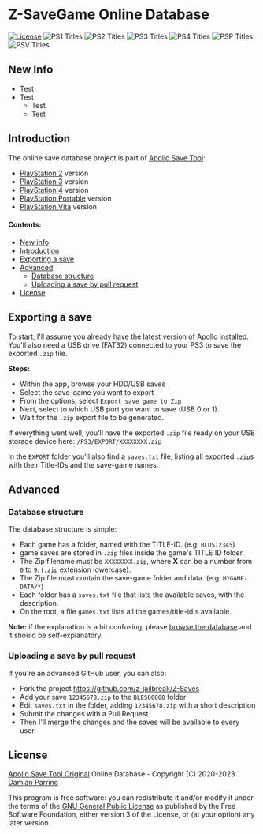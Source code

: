 # Z-SaveGame Online Database

[![License][img_license]][app_license]
![PS1 Titles](https://img.shields.io/github/directory-file-count/bucanero/apollo-saves/PS1?label=PS1%20Games&type=dir)
![PS2 Titles](https://img.shields.io/github/directory-file-count/bucanero/apollo-saves/PS2?label=PS2%20Games&type=dir)
![PS3 Titles](https://img.shields.io/github/directory-file-count/bucanero/apollo-saves/PS3?label=PS3%20Games&type=dir)
![PS4 Titles](https://img.shields.io/github/directory-file-count/bucanero/apollo-saves/PS4?label=PS4%20Games&type=dir)
![PSP Titles](https://img.shields.io/github/directory-file-count/bucanero/apollo-saves/PSP?label=PSP%20Games&type=dir)
![PSV Titles](https://img.shields.io/github/directory-file-count/bucanero/apollo-saves/PSV?label=PS%20Vita%20Games&type=dir)

## New Info

 - Test
 - Test 
   - Test
   - Test

## Introduction

The online save database project is part of [Apollo Save Tool](https://github.com/bucanero/apollo-ps3):
 - [PlayStation 2](https://github.com/bucanero/apollo-ps2) version
 - [PlayStation 3](https://github.com/bucanero/apollo-ps3) version
 - [PlayStation 4](https://github.com/bucanero/apollo-ps4) version
 - [PlayStation Portable](https://github.com/bucanero/apollo-psp) version
 - [PlayStation Vita](https://github.com/bucanero/apollo-vita) version

#### Contents:

 - [New info](#info)
 - [Introduction](#introduction)
 - [Exporting a save](#exporting-a-save)
 - [Advanced](#advanced)
    - [Database structure](#database-structure)
    - [Uploading a save by pull request](#uploading-a-save-by-pull-request)
 - [License](#license)

## Exporting a save

To start, I'll assume you already have the latest version of Apollo installed. You'll also need a USB drive (FAT32) connected to your PS3 to save the exported `.zip` file.

**Steps:**

 - Within the app, browse your HDD/USB saves
 - Select the save-game you want to export
 - From the options, select `Export save game to Zip`
 - Next, select to which USB port you want to save (USB 0 or 1).
 - Wait for the `.zip` export file to be generated.

If everything went well, you'll have the exported `.zip` file ready on your USB storage device here:
`/PS3/EXPORT/XXXXXXXX.zip`

In the `EXPORT` folder you'll also find a `saves.txt` file, listing all exported `.zip`s with their Title-IDs and the save-game names.

## Advanced

### Database structure

The database structure is simple:
 - Each game has a folder, named with the TITLE-ID. (e.g. `BLUS12345`)
 - game saves are stored in `.zip` files inside the game's TITLE ID folder.
 - The Zip filename must be `XXXXXXXX.zip`, where **X** can be a number from `0` to `9`. (`.zip` extension lowercase).
 - The Zip file must contain the save-game folder and data. (e.g. `MYGAME-DATA/*`)
 - Each folder has a `saves.txt` file that lists the available saves, with the description.
 - On the root, a file `games.txt` lists all the games/title-id's available.

**Note:** if the explanation is a bit confusing, please [browse the database](https://z-jailbreak.github.io/Z-Saves/) and it should be self-explanatory.


### Uploading a save by pull request

If you're an advanced GitHub user, you can also:
 - Fork the project https://github.com/z-jailbreak/Z-Saves
 - Add your save `12345678.zip` to the `BLES00000` folder
 - Edit `saves.txt` in the folder, adding `12345678.zip` with a short description
 - Submit the changes with a Pull Request
 - Then I'll merge the changes and the saves will be available to every user.

## License


[Apollo Save Tool Original](https://github.com/bucanero/apollo-saves/) Online Database - Copyright (C) 2020-2023 [Damian Parrino](https://twitter.com/dparrino)

This program is free software: you can redistribute it and/or modify
it under the terms of the [GNU General Public License][app_license] as published by
the Free Software Foundation, either version 3 of the License, or
(at your option) any later version.

[app_license]: https://github.com/bucanero/apollo-saves/blob/master/LICENSE
[img_license]: https://img.shields.io/github/license/bucanero/apollo-saves.svg?maxAge=2592000
